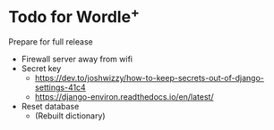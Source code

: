 # Todo for Wordle<sup>+</sup>

Prepare for full release
- Firewall server away from wifi
- Secret key
    - https://dev.to/joshwizzy/how-to-keep-secrets-out-of-django-settings-41c4
    - https://django-environ.readthedocs.io/en/latest/
- Reset database
    - (Rebuilt dictionary)